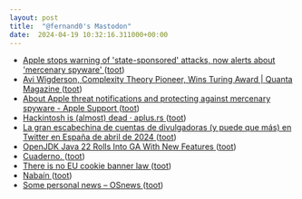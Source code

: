 ```yaml
---
layout: post
title:  "@fernand0's Mastodon"
date:  2024-04-19 10:32:16.311000+00:00
---
```

*  [Apple stops warning of 'state-sponsored' attacks, now alerts about 'mercenary spyware' ](https://www.theregister.com/2024/04/12/apple_mercenary_spyware) ([toot](https://mastodon.social/@fernand0/112297426046020287))
*  [Avi Wigderson, Complexity Theory Pioneer, Wins Turing Award \| Quanta Magazine ](https://www.quantamagazine.org/avi-wigderson-complexity-theory-pioneer-wins-turing-award-20240410) ([toot](https://mastodon.social/@fernand0/112297207445336603))
*  [About Apple threat notifications and protecting against mercenary spyware - Apple Support ](https://support.apple.com/en-us/10217) ([toot](https://mastodon.social/@fernand0/112296904759257422))
*  [Hackintosh is (almost) dead · aplus.rs ](https://aplus.rs/2024/hackintosh-almost-dead) ([toot](https://mastodon.social/@fernand0/112295346156332244))
*  [La gran escabechina de cuentas de divulgadoras (y puede que más) en Twitter en España de abril de 2024 ](https://www.microsiervos.com/archivo/internet/gran-escabechina-cuentas-twitter-espana-abril-2024.htm) ([toot](https://mastodon.social/@fernand0/112293399800490613))
*  [OpenJDK Java 22 Rolls Into GA With New Features ](https://www.phoronix.com/news/OpenJDK-Java-22-Release) ([toot](https://mastodon.social/@fernand0/112293186980202526))
*  [Cuaderno. ](https://avecesunafoto.wordpress.com/2024/04/18/cuaderno) ([toot](https://mastodon.social/@fernand0/112293117066355913))
*  [There is no EU cookie banner law ](https://www.bitecode.dev/p/there-is-no-eu-cookie-banner-la) ([toot](https://mastodon.social/@fernand0/112293004066840834))
*  [Nabaín ](https://www.flickr.com/photos/fernand0/53652021572) ([toot](https://mastodon.social/@fernand0/112292939633868846))
*  [Some personal news  –  OSnews ](https://www.osnews.com/story/138936/some-personal-news) ([toot](https://mastodon.social/@fernand0/112292751221456728))
